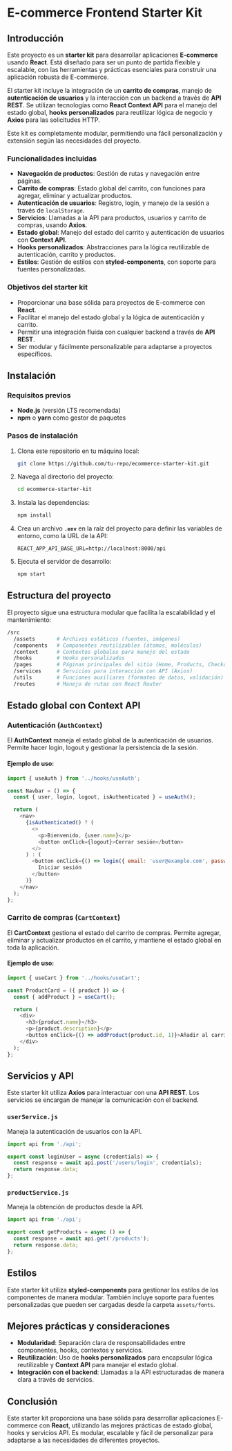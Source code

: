 
# E-commerce Frontend Starter Kit

## Introducción

Este proyecto es un **starter kit** para desarrollar aplicaciones **E-commerce** usando **React**. Está diseñado para ser un punto de partida flexible y escalable, con las herramientas y prácticas esenciales para construir una aplicación robusta de E-commerce.

El starter kit incluye la integración de un **carrito de compras**, manejo de **autenticación de usuarios** y la interacción con un backend a través de **API REST**. Se utilizan tecnologías como **React Context API** para el manejo del estado global, **hooks personalizados** para reutilizar lógica de negocio y **Axios** para las solicitudes HTTP.

Este kit es completamente modular, permitiendo una fácil personalización y extensión según las necesidades del proyecto.

### Funcionalidades incluidas

- **Navegación de productos**: Gestión de rutas y navegación entre páginas.
- **Carrito de compras**: Estado global del carrito, con funciones para agregar, eliminar y actualizar productos.
- **Autenticación de usuarios**: Registro, login, y manejo de la sesión a través de `localStorage`.
- **Servicios**: Llamadas a la API para productos, usuarios y carrito de compras, usando **Axios**.
- **Estado global**: Manejo del estado del carrito y autenticación de usuarios con **Context API**.
- **Hooks personalizados**: Abstracciones para la lógica reutilizable de autenticación, carrito y productos.
- **Estilos**: Gestión de estilos con **styled-components**, con soporte para fuentes personalizadas.

### Objetivos del starter kit

- Proporcionar una base sólida para proyectos de E-commerce con **React**.
- Facilitar el manejo del estado global y la lógica de autenticación y carrito.
- Permitir una integración fluida con cualquier backend a través de **API REST**.
- Ser modular y fácilmente personalizable para adaptarse a proyectos específicos.

## Instalación

### Requisitos previos

- **Node.js** (versión LTS recomendada)
- **npm** o **yarn** como gestor de paquetes

### Pasos de instalación

1. Clona este repositorio en tu máquina local:
   ```bash
   git clone https://github.com/tu-repo/ecommerce-starter-kit.git
   ```
2. Navega al directorio del proyecto:
   ```bash
   cd ecommerce-starter-kit
   ```
3. Instala las dependencias:
   ```bash
   npm install
   ```
4. Crea un archivo **`.env`** en la raíz del proyecto para definir las variables de entorno, como la URL de la API:
   ```env
   REACT_APP_API_BASE_URL=http://localhost:8000/api
   ```
5. Ejecuta el servidor de desarrollo:
   ```bash
   npm start
   ```

## Estructura del proyecto

El proyecto sigue una estructura modular que facilita la escalabilidad y el mantenimiento:

```bash
/src
  /assets       # Archivos estáticos (fuentes, imágenes)
  /components   # Componentes reutilizables (átomos, moléculas)
  /context      # Contextos globales para manejo del estado
  /hooks        # Hooks personalizados
  /pages        # Páginas principales del sitio (Home, Products, Checkout)
  /services     # Servicios para interacción con API (Axios)
  /utils        # Funciones auxiliares (formateo de datos, validación)
  /routes       # Manejo de rutas con React Router
```

## Estado global con Context API

### Autenticación (`AuthContext`)

El **AuthContext** maneja el estado global de la autenticación de usuarios. Permite hacer login, logout y gestionar la persistencia de la sesión.

#### Ejemplo de uso:

```javascript
import { useAuth } from '../hooks/useAuth';

const Navbar = () => {
  const { user, login, logout, isAuthenticated } = useAuth();

  return (
    <nav>
      {isAuthenticated() ? (
        <>
          <p>Bienvenido, {user.name}</p>
          <button onClick={logout}>Cerrar sesión</button>
        </>
      ) : (
        <button onClick={() => login({ email: 'user@example.com', password: 'password' })}>
          Iniciar sesión
        </button>
      )}
    </nav>
  );
};
```

### Carrito de compras (`CartContext`)

El **CartContext** gestiona el estado del carrito de compras. Permite agregar, eliminar y actualizar productos en el carrito, y mantiene el estado global en toda la aplicación.

#### Ejemplo de uso:

```javascript
import { useCart } from '../hooks/useCart';

const ProductCard = ({ product }) => {
  const { addProduct } = useCart();

  return (
    <div>
      <h3>{product.name}</h3>
      <p>{product.description}</p>
      <button onClick={() => addProduct(product.id, 1)}>Añadir al carrito</button>
    </div>
  );
};
```

## Servicios y API

Este starter kit utiliza **Axios** para interactuar con una **API REST**. Los servicios se encargan de manejar la comunicación con el backend.

### `userService.js`

Maneja la autenticación de usuarios con la API.

```javascript
import api from './api';

export const loginUser = async (credentials) => {
  const response = await api.post('/users/login', credentials);
  return response.data;
};
```

### `productService.js`

Maneja la obtención de productos desde la API.

```javascript
import api from './api';

export const getProducts = async () => {
  const response = await api.get('/products');
  return response.data;
};
```

## Estilos

Este starter kit utiliza **styled-components** para gestionar los estilos de los componentes de manera modular. También incluye soporte para fuentes personalizadas que pueden ser cargadas desde la carpeta `assets/fonts`.

## Mejores prácticas y consideraciones

- **Modularidad**: Separación clara de responsabilidades entre componentes, hooks, contextos y servicios.
- **Reutilización**: Uso de **hooks personalizados** para encapsular lógica reutilizable y **Context API** para manejar el estado global.
- **Integración con el backend**: Llamadas a la API estructuradas de manera clara a través de servicios.

## Conclusión

Este starter kit proporciona una base sólida para desarrollar aplicaciones E-commerce con **React**, utilizando las mejores prácticas de estado global, hooks y servicios API. Es modular, escalable y fácil de personalizar para adaptarse a las necesidades de diferentes proyectos.

